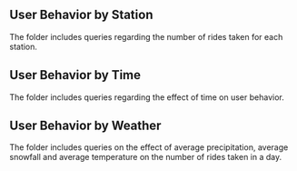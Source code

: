 ## User Behavior by Station

The folder includes queries regarding the number of rides taken for each station.

## User Behavior by Time

The folder includes queries regarding the effect of time on user behavior. 

## User Behavior by Weather

The folder includes queries on the effect of average precipitation, average snowfall and average temperature on the number of rides taken in a day.


